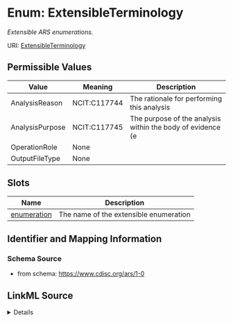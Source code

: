 # Enum: ExtensibleTerminology




_Extensible ARS enumerations._



URI: [ExtensibleTerminology](ExtensibleTerminology)

## Permissible Values

| Value | Meaning | Description |
| --- | --- | --- |
| AnalysisReason | NCIT:C117744 | The rationale for performing this analysis |
| AnalysisPurpose | NCIT:C117745 | The purpose of the analysis within the body of evidence (e |
| OperationRole | None |  |
| OutputFileType | None |  |




## Slots

| Name | Description |
| ---  | --- |
| [enumeration](enumeration.md) | The name of the extensible enumeration |






## Identifier and Mapping Information







### Schema Source


* from schema: https://www.cdisc.org/ars/1-0




## LinkML Source

<details>
```yaml
name: ExtensibleTerminology
description: Extensible ARS enumerations.
from_schema: https://www.cdisc.org/ars/1-0
rank: 1000
permissible_values:
  AnalysisReason:
    text: AnalysisReason
    description: The rationale for performing this analysis. It indicates when the
      analysis was planned.
    meaning: NCIT:C117744
  AnalysisPurpose:
    text: AnalysisPurpose
    description: The purpose of the analysis within the body of evidence (e.g., section
      in the clinical study report).
    meaning: NCIT:C117745
  OperationRole:
    text: OperationRole
  OutputFileType:
    text: OutputFileType

```
</details>
